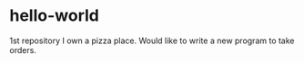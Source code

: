 # hello-world
1st repository
I own a pizza place.
Would like to write a new program to take orders.

